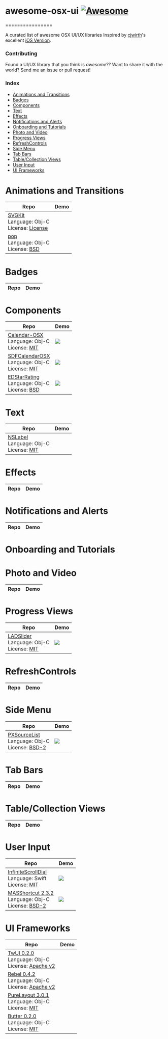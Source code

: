 # awesome-osx-ui  [![Awesome](https://cdn.rawgit.com/sindresorhus/awesome/d7305f38d29fed78fa85652e3a63e154dd8e8829/media/badge.svg)](https://github.com/sindresorhus/awesome)
================

A curated list of awesome OSX UI/UX libraries
Inspired by [cjwirth]'s excellent [iOS Version].

### Contributing

Found a UI/UX library that you think is _awesome_?? Want to share it with the world? Send me an issue or pull request!

### Index
* [Animations and Transitions](#animations-and-transitions)
* [Badges](#badges)
* [Components](#components)
* [Text](#text)
* [Effects](#effects)
* [Notifications and Alerts](#notifications-and-alerts)
* [Onboarding and Tutorials](#onboarding-and-tutorials)
* [Photo and Video](#photo-and-video)
* [Progress Views](#progress-views)
* [RefreshControls](#refreshcontrols)
* [Side Menu](#side-menu)
* [Tab Bars](#tab-bars)
* [Table/Collection Views](#tablecollection-views)
* [User Input](#user-input)
* [UI Frameworks](#ui-frameworks)

Animations and Transitions
==========================
Repo | Demo
--- | ---
[SVGKit](https://github.com/MaddTheSane/SVGKit) <br> Language: Obj-C <br> License: [License](https://github.com/MaddTheSane/SVGKit/blob/master/LICENSE) | 
[pop](https://github.com/facebook/pop) <br> Language: Obj-C <br> License: [BSD][BSD-2] | 


Badges
======
Repo | Demo
--- | ---


Components
==========
Repo | Demo
--- | ---
[Calendar-OSX](https://github.com/gyetvan-andras/Calendar-OSX) <br> Language: Obj-C <br> License: [MIT][MIT] | <img src="/assets/Calendar-OSX.png">
[SDFCalendarOSX](https://github.com/shaydesdsgn/SDFCalendarOSX) <br> Language: Obj-C <br> License: [MIT][MIT] | <img src="/assets/SDFCalendarOSX.png">
[EDStarRating](https://github.com/erndev/EDStarRating) <br> Language: Obj-C <br> License: [BSD][BSD-2] | <img src="/assets/EDStarRating.png">

Text
====
Repo | Demo
--- | ---
[NSLabel](https://github.com/lhecker/NSLabel) <br> Language: Obj-C <br> License: [MIT][MIT] | 


Effects
=======
Repo | Demo
--- | ---


Notifications and Alerts
========================
Repo | Demo
--- | ---


Onboarding and Tutorials
========================


Photo and Video
===============
Repo | Demo
--- | ---


Progress Views
==============
Repo | Demo
--- | ---
[LADSlider](https://github.com/Doshipak/LADSlider) <br> Language: Obj-C <br> License: [MIT][MIT] | <img src="/assets/LADSlider.png">


RefreshControls
===============
Repo | Demo
--- | ---


Side Menu
=========
Repo | Demo
--- | ---
[PXSourceList](https://github.com/Perspx/PXSourceList) <br> Language: Obj-C <br> License: [BSD-2][BSD-2] | <img src="/assets/PXSourceList.png">


Tab Bars
========
Repo | Demo
--- | ---


Table/Collection Views
======================
Repo | Demo
--- | ---


User Input
==========
Repo | Demo
--- | ---
[InfiniteScrollDial](https://github.com/konhondros/InfiniteScrollDialExample) <br> Language: Swift <br> License: [MIT][MIT] | <img src="/assets/InfiniteScrollDial.png">
[MASShortcut 2.3.2](https://github.com/shpakovski/MASShortcut) <br> Language: Obj-C <br> License: [BSD-2][BSD-2] | <img src="/assets/MASShortcut.png">

UI Frameworks
=============
Repo | Demo
--- | ---
[TwUI 0.2.0](https://github.com/twitter/twui) <br> Language: Obj-C <br> License: [Apache v2][Apache v2] |
[Rebel 0.4.2](https://github.com/github/Rebel) <br> Language: Obj-C <br> License: [Apache v2][Apache v2] |
[PureLayout 3.0.1](https://github.com/PureLayout/PureLayout) <br> Language: Obj-C <br> License: [MIT][MIT] |
[Butter 0.2.0](https://github.com/ButterKit/Butter) <br> Language: Obj-C <br> License: [MIT][MIT] |


[harryworld]: https://github.com/harryworld
[cjwirth]: https://github.com/cjwirth
[iOS Version]: https://github.com/cjwirth/awesome-ios-ui
[MIT]: http://opensource.org/licenses/MIT
[Apache v2]: https://www.apache.org/licenses/LICENSE-2.0
[BSD-2]: http://opensource.org/licenses/BSD-2-Clause
[BSD-3]: http://opensource.org/licenses/BSD-3-Clause
